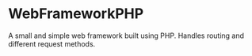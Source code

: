 # WebFrameworkPHP
A small and simple web framework built using PHP. Handles routing and different request methods.
